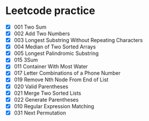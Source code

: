 # Leetcode practice
- [x] 001 Two Sum
- [x] 002 Add Two Numbers
- [x] 003 Longest Substring Without Repeating Characters    
- [x] 004 Median of Two Sorted Arrays
- [x] 005 Longest Palindromic Substring
- [x] 015 3Sum
- [x] 011 Container With Most Water
- [x] 017 Letter Combinations of a Phone Number
- [x] 019 Remove Nth Node From End of List
- [x] 020 Valid Parentheses
- [x] 021 Merge Two Sorted Lists
- [x] 022 Generate Parentheses
- [x] 010 Regular Expression Matching
- [x] 031 Next Permutation